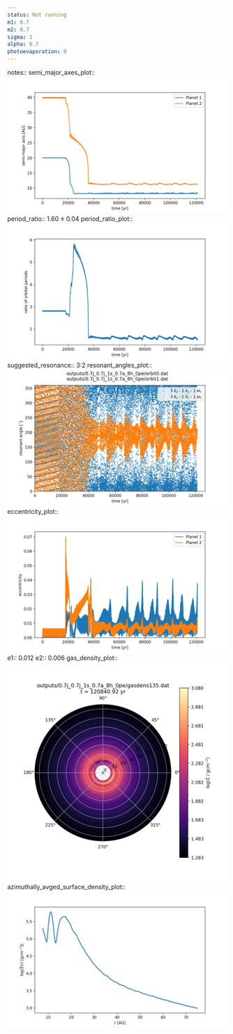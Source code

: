 ```yaml
---
status: Not running
m1: 0.7
m2: 0.7
sigma: 1
alpha: 0.7
photoevaporation: 0
---
```


notes::
semi_major_axes_plot:: ![semi_major_axes_0.7j_0.7j_1s_0.7a_8h_0pe.png](plots/semi_major_axes/semi_major_axes_0.7j_0.7j_1s_0.7a_8h_0pe.png)
period_ratio:: 1.60 ± 0.04
period_ratio_plot:: ![period_ratio_0.7j_0.7j_1s_0.7a_8h_0pe.png](plots/period_ratio/period_ratio_0.7j_0.7j_1s_0.7a_8h_0pe.png)
suggested_resonance:: 3:2
resonant_angles_plot:: ![resonant_angles_0.7j_0.7j_1s_0.7a_8h_0pe.png](plots/resonant_angles/resonant_angles_0.7j_0.7j_1s_0.7a_8h_0pe.png)
eccentricity_plot:: ![eccentricity_0.7j_0.7j_1s_0.7a_8h_0pe.png](plots/eccentricity/eccentricity_0.7j_0.7j_1s_0.7a_8h_0pe.png)
e1:: 0.012
e2:: 0.006
gas_density_plot:: ![gas_density_0.7j_0.7j_1s_0.7a_8h_0pe.png](plots/gas_density/gas_density_0.7j_0.7j_1s_0.7a_8h_0pe.png)
azimuthally_avged_surface_density_plot:: ![azimuthally_avged_surface_density_0.7j_0.7j_1s_0.7a_8h_0pe.png](plots/azimuthally_avged_surface_density/azimuthally_avged_surface_density_0.7j_0.7j_1s_0.7a_8h_0pe.png)
